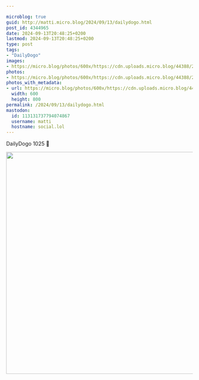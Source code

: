 ```yaml
---

microblog: true
guid: http://matti.micro.blog/2024/09/13/dailydogo.html
post_id: 4344965
date: 2024-09-13T20:48:25+0200
lastmod: 2024-09-13T20:48:25+0200
type: post
tags:
- "DailyDogo"
images:
- https://micro.blog/photos/600x/https://cdn.uploads.micro.blog/44388/2024/937dd4ba12824f82a97c386f7bc72fc2.jpg
photos:
- https://micro.blog/photos/600x/https://cdn.uploads.micro.blog/44388/2024/937dd4ba12824f82a97c386f7bc72fc2.jpg
photos_with_metadata:
- url: https://micro.blog/photos/600x/https://cdn.uploads.micro.blog/44388/2024/937dd4ba12824f82a97c386f7bc72fc2.jpg
  width: 600
  height: 800
permalink: /2024/09/13/dailydogo.html
mastodon:
  id: 113131737794074867
  username: matti
  hostname: social.lol
---
```

DailyDogo 1025 🐶

<img src="/media/uploads/2024/937dd4ba12824f82a97c386f7bc72fc2.jpg" width="600" alt="" />
